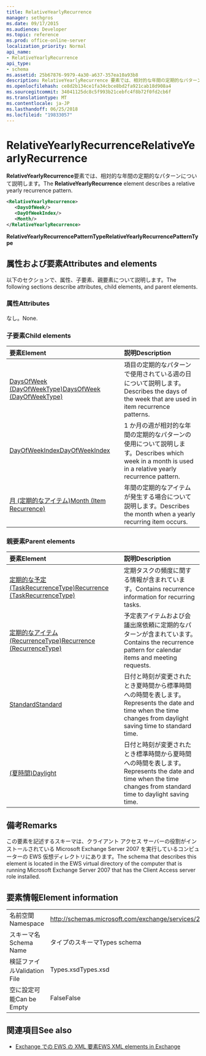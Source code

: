 ```yaml
---
title: RelativeYearlyRecurrence
manager: sethgros
ms.date: 09/17/2015
ms.audience: Developer
ms.topic: reference
ms.prod: office-online-server
localization_priority: Normal
api_name:
- RelativeYearlyRecurrence
api_type:
- schema
ms.assetid: 25b67876-9979-4a30-a637-357ea10a93b8
description: RelativeYearlyRecurrence 要素では、相対的な年間の定期的なパターンについて説明します。
ms.openlocfilehash: ce8d2b134ce1fa34cbce8bd2fa921cab18d908a4
ms.sourcegitcommit: 34041125dc8c5f993b21cebfc4f8b72f0fd2cb6f
ms.translationtype: MT
ms.contentlocale: ja-JP
ms.lasthandoff: 06/25/2018
ms.locfileid: "19833057"
---
```

# <a name="relativeyearlyrecurrence"></a><span data-ttu-id="07844-103">RelativeYearlyRecurrence</span><span class="sxs-lookup"><span data-stu-id="07844-103">RelativeYearlyRecurrence</span></span>

<span data-ttu-id="07844-104">**RelativeYearlyRecurrence**要素では、相対的な年間の定期的なパターンについて説明します。</span><span class="sxs-lookup"><span data-stu-id="07844-104">The **RelativeYearlyRecurrence** element describes a relative yearly recurrence pattern.</span></span> 
  
```xml
<RelativeYearlyRecurrence>
   <DaysOfWeek/>
   <DayOfWeekIndex/>
   <Month/>
</RelativeYearlyRecurrence>
```

 <span data-ttu-id="07844-105">**RelativeYearlyRecurrencePatternType**</span><span class="sxs-lookup"><span data-stu-id="07844-105">**RelativeYearlyRecurrencePatternType**</span></span>
## <a name="attributes-and-elements"></a><span data-ttu-id="07844-106">属性および要素</span><span class="sxs-lookup"><span data-stu-id="07844-106">Attributes and elements</span></span>

<span data-ttu-id="07844-107">以下のセクションで、属性、子要素、親要素について説明します。</span><span class="sxs-lookup"><span data-stu-id="07844-107">The following sections describe attributes, child elements, and parent elements.</span></span>
  
### <a name="attributes"></a><span data-ttu-id="07844-108">属性</span><span class="sxs-lookup"><span data-stu-id="07844-108">Attributes</span></span>

<span data-ttu-id="07844-109">なし。</span><span class="sxs-lookup"><span data-stu-id="07844-109">None.</span></span>
  
### <a name="child-elements"></a><span data-ttu-id="07844-110">子要素</span><span class="sxs-lookup"><span data-stu-id="07844-110">Child elements</span></span>

|<span data-ttu-id="07844-111">**要素**</span><span class="sxs-lookup"><span data-stu-id="07844-111">**Element**</span></span>|<span data-ttu-id="07844-112">**説明**</span><span class="sxs-lookup"><span data-stu-id="07844-112">**Description**</span></span>|
|:-----|:-----|
|[<span data-ttu-id="07844-113">DaysOfWeek (DayOfWeekType)</span><span class="sxs-lookup"><span data-stu-id="07844-113">DaysOfWeek (DayOfWeekType)</span></span>](daysofweek-dayofweektype.md) <br/> |<span data-ttu-id="07844-114">項目の定期的なパターンで使用されている週の日について説明します。</span><span class="sxs-lookup"><span data-stu-id="07844-114">Describes the days of the week that are used in item recurrence patterns.</span></span>  <br/> |
|[<span data-ttu-id="07844-115">DayOfWeekIndex</span><span class="sxs-lookup"><span data-stu-id="07844-115">DayOfWeekIndex</span></span>](dayofweekindex.md) <br/> |<span data-ttu-id="07844-116">1 か月の週が相対的な年間の定期的なパターンの使用について説明します。</span><span class="sxs-lookup"><span data-stu-id="07844-116">Describes which week in a month is used in a relative yearly recurrence pattern.</span></span>  <br/> |
|[<span data-ttu-id="07844-117">月 (定期的なアイテム)</span><span class="sxs-lookup"><span data-stu-id="07844-117">Month (Item Recurrence)</span></span>](month-item-recurrence.md) <br/> |<span data-ttu-id="07844-118">年間の定期的なアイテムが発生する場合について説明します。</span><span class="sxs-lookup"><span data-stu-id="07844-118">Describes the month when a yearly recurring item occurs.</span></span>  <br/> |
   
### <a name="parent-elements"></a><span data-ttu-id="07844-119">親要素</span><span class="sxs-lookup"><span data-stu-id="07844-119">Parent elements</span></span>

|<span data-ttu-id="07844-120">**要素**</span><span class="sxs-lookup"><span data-stu-id="07844-120">**Element**</span></span>|<span data-ttu-id="07844-121">**説明**</span><span class="sxs-lookup"><span data-stu-id="07844-121">**Description**</span></span>|
|:-----|:-----|
|[<span data-ttu-id="07844-122">定期的な予定 (TaskRecurrenceType)</span><span class="sxs-lookup"><span data-stu-id="07844-122">Recurrence (TaskRecurrenceType)</span></span>](recurrence-taskrecurrencetype.md) <br/> |<span data-ttu-id="07844-123">定期タスクの頻度に関する情報が含まれています。</span><span class="sxs-lookup"><span data-stu-id="07844-123">Contains recurrence information for recurring tasks.</span></span>  <br/> |
|[<span data-ttu-id="07844-124">定期的なアイテム (RecurrenceType)</span><span class="sxs-lookup"><span data-stu-id="07844-124">Recurrence (RecurrenceType)</span></span>](recurrence-recurrencetype.md) <br/> |<span data-ttu-id="07844-125">予定表アイテムおよび会議出席依頼に定期的なパターンが含まれています。</span><span class="sxs-lookup"><span data-stu-id="07844-125">Contains the recurrence pattern for calendar items and meeting requests.</span></span>  <br/> |
|[<span data-ttu-id="07844-126">Standard</span><span class="sxs-lookup"><span data-stu-id="07844-126">Standard</span></span>](standard.md) <br/> |<span data-ttu-id="07844-127">日付と時刻が変更されたとき夏時間から標準時間への時間を表します。</span><span class="sxs-lookup"><span data-stu-id="07844-127">Represents the date and time when the time changes from daylight saving time to standard time.</span></span>  <br/> |
|[<span data-ttu-id="07844-128">(夏時間)</span><span class="sxs-lookup"><span data-stu-id="07844-128">Daylight</span></span>](daylight.md) <br/> |<span data-ttu-id="07844-129">日付と時刻が変更されたとき標準時間から夏時間への時間を表します。</span><span class="sxs-lookup"><span data-stu-id="07844-129">Represents the date and time when the time changes from standard time to daylight saving time.</span></span>  <br/> |
   
## <a name="remarks"></a><span data-ttu-id="07844-130">備考</span><span class="sxs-lookup"><span data-stu-id="07844-130">Remarks</span></span>

<span data-ttu-id="07844-131">この要素を記述するスキーマは、クライアント アクセス サーバーの役割がインストールされている Microsoft Exchange Server 2007 を実行しているコンピューターの EWS 仮想ディレクトリにあります。</span><span class="sxs-lookup"><span data-stu-id="07844-131">The schema that describes this element is located in the EWS virtual directory of the computer that is running Microsoft Exchange Server 2007 that has the Client Access server role installed.</span></span>
  
## <a name="element-information"></a><span data-ttu-id="07844-132">要素情報</span><span class="sxs-lookup"><span data-stu-id="07844-132">Element information</span></span>

|||
|:-----|:-----|
|<span data-ttu-id="07844-133">名前空間</span><span class="sxs-lookup"><span data-stu-id="07844-133">Namespace</span></span>  <br/> |http://schemas.microsoft.com/exchange/services/2006/types  <br/> |
|<span data-ttu-id="07844-134">スキーマ名</span><span class="sxs-lookup"><span data-stu-id="07844-134">Schema Name</span></span>  <br/> |<span data-ttu-id="07844-135">タイプのスキーマ</span><span class="sxs-lookup"><span data-stu-id="07844-135">Types schema</span></span>  <br/> |
|<span data-ttu-id="07844-136">検証ファイル</span><span class="sxs-lookup"><span data-stu-id="07844-136">Validation File</span></span>  <br/> |<span data-ttu-id="07844-137">Types.xsd</span><span class="sxs-lookup"><span data-stu-id="07844-137">Types.xsd</span></span>  <br/> |
|<span data-ttu-id="07844-138">空に設定可能</span><span class="sxs-lookup"><span data-stu-id="07844-138">Can be Empty</span></span>  <br/> |<span data-ttu-id="07844-139">False</span><span class="sxs-lookup"><span data-stu-id="07844-139">False</span></span>  <br/> |
   
## <a name="see-also"></a><span data-ttu-id="07844-140">関連項目</span><span class="sxs-lookup"><span data-stu-id="07844-140">See also</span></span>



- [<span data-ttu-id="07844-141">Exchange での EWS の XML 要素</span><span class="sxs-lookup"><span data-stu-id="07844-141">EWS XML elements in Exchange</span></span>](ews-xml-elements-in-exchange.md)

